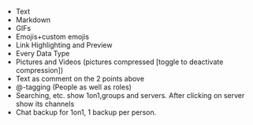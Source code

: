 -   Text
-   Markdown  
-   GIFs
-   Emojis+custom emojis
-   Link Highlighting and Preview
-   Every Data Type
-   Pictures and Videos (pictures compressed [toggle to deactivate compression])  
-   Text as comment on the 2 points above 
-   @-tagging (People as well as roles)
-   Searching, etc. show 1on1,groups and servers. After clicking on server show its channels
-   Chat backup for 1on1, 1 backup per person.